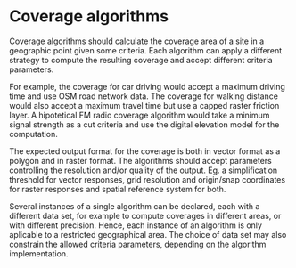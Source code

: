 # Coverage algorithms

Coverage algorithms should calculate the coverage area of a site in a geographic
point given some criteria. Each algorithm can apply a different strategy to
compute the resulting coverage and accept different criteria parameters.

For example, the coverage for car driving would accept a maximum driving time
and use OSM road network data. The coverage for walking distance would also
accept a maximum travel time but use a capped raster friction layer. A
hipotetical FM radio coverage algorithm would take a minimum signal strength as
a cut criteria and use the digital elevation model for the computation.

The expected output format for the coverage is both in vector format as a
polygon and in raster format. The algorithms should accept parameters
controlling the resolution and/or quality of the output. Eg. a simplification
threshold for vector responses, grid resolution and origin/snap coordinates for
raster responses and spatial reference system for both.

Several instances of a single algorithm can be declared, each with a different
data set, for example to compute coverages in different areas, or with different
precision. Hence, each instance of an algorithm is only aplicable to a
restricted geographical area. The choice of data set may also constrain the
allowed criteria parameters, depending on the algorithm implementation.
